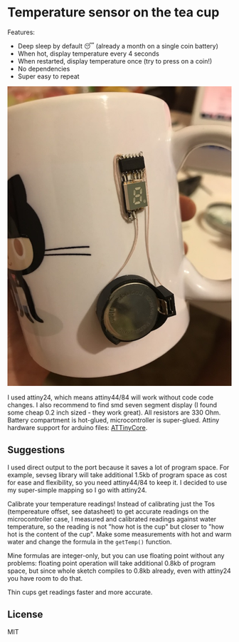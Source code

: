 # Temperature sensor on the tea cup

Features:

* Deep sleep by default 😴 (already a month on a single coin battery)
* When hot, display temperature every 4 seconds
* When restarted, display temperature once (try to press on a coin!)
* No dependencies
* Super easy to repeat

![Result](photo.jpg)

I used attiny24, which means attiny44/84 will work without code code changes. I also recommend to find smd seven segment display (I found some cheap 0.2 inch sized - they work great). All resistors are 330 Ohm. Battery compartment is hot-glued, microcontroller is super-glued. Attiny hardware support for arduino files: [ATTinyCore](https://github.com/SpenceKonde/ATTinyCore).

## Suggestions

I used direct output to the port because it saves a lot of program space. For example, sevseg library will take additional 1.5kb of program space as cost for ease and flexibility, so you need attiny44/84 to keep it. I decided to use my super-simple mapping so I go with attiny24.

Calibrate your temperature readings! Instead of calibrating just the Tos (tempereature offset, see datasheet) to get accurate readings on the microcontroller case, I measured and calibrated readings against water temperature, so the reading is not "how hot is the cup" but closer to "how hot is the content of the cup". Make some measurements with hot and warm water and change the formula in the `getTemp()` function.

Mine formulas are integer-only, but you can use floating point without any problems: floating point operation will take additional 0.8kb of program space, but since whole sketch compiles to 0.8kb already, even with attiny24 you have room to do that.

Thin cups get readings faster and more accurate.

## License

MIT
